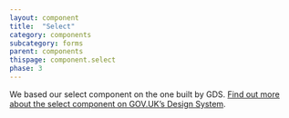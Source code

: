 ```yaml
---
layout: component
title:  "Select"
category: components
subcategory: forms
parent: components
thispage: component.select
phase: 3
---
```

We based our select component on the one built by GDS. [Find out more about the select component on GOV.UK’s Design System](https://design-system.service.gov.uk/components/select/).
